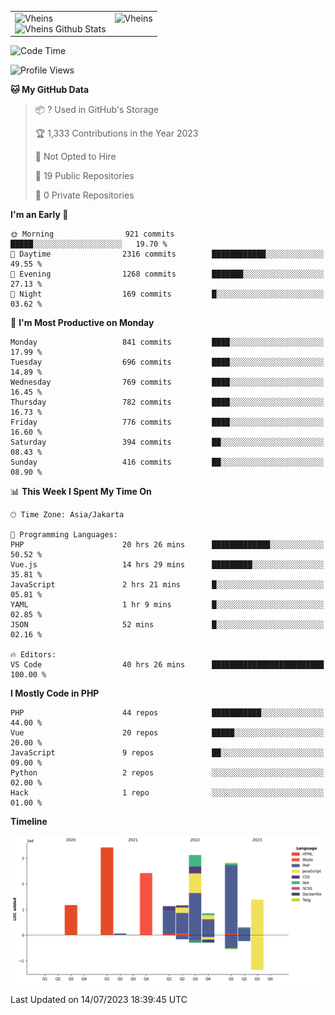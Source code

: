 <table>
  <tr>
    <td valign="top">
      <img src="https://github-readme-streak-stats.herokuapp.com/?user=Vheins&" alt="Vheins" /><br/>
      <img src="https://github-readme-stats.vercel.app/api?username=vheins&count_private=true&show_icons=true" alt="Vheins Github Stats">
    </td>
    <td valign="top">
      <img src="https://github-readme-stats.vercel.app/api/top-langs/?username=Vheins&count_private=true" alt="Vheins" /><br/>
    </td>
  </tr>
</table>

<!--START_SECTION:waka-->
![Code Time](http://img.shields.io/badge/Code%20Time-406%20hrs%2046%20mins-blue)

![Profile Views](http://img.shields.io/badge/Profile%20Views-0-blue)

**🐱 My GitHub Data** 

> 📦 ? Used in GitHub's Storage 
 > 
> 🏆 1,333 Contributions in the Year 2023
 > 
> 🚫 Not Opted to Hire
 > 
> 📜 19 Public Repositories 
 > 
> 🔑 0 Private Repositories 
 > 
**I'm an Early 🐤** 

```text
🌞 Morning                921 commits         █████░░░░░░░░░░░░░░░░░░░░   19.70 % 
🌆 Daytime                2316 commits        ████████████░░░░░░░░░░░░░   49.55 % 
🌃 Evening                1268 commits        ███████░░░░░░░░░░░░░░░░░░   27.13 % 
🌙 Night                  169 commits         █░░░░░░░░░░░░░░░░░░░░░░░░   03.62 % 
```
📅 **I'm Most Productive on Monday** 

```text
Monday                   841 commits         ████░░░░░░░░░░░░░░░░░░░░░   17.99 % 
Tuesday                  696 commits         ████░░░░░░░░░░░░░░░░░░░░░   14.89 % 
Wednesday                769 commits         ████░░░░░░░░░░░░░░░░░░░░░   16.45 % 
Thursday                 782 commits         ████░░░░░░░░░░░░░░░░░░░░░   16.73 % 
Friday                   776 commits         ████░░░░░░░░░░░░░░░░░░░░░   16.60 % 
Saturday                 394 commits         ██░░░░░░░░░░░░░░░░░░░░░░░   08.43 % 
Sunday                   416 commits         ██░░░░░░░░░░░░░░░░░░░░░░░   08.90 % 
```


📊 **This Week I Spent My Time On** 

```text
🕑︎ Time Zone: Asia/Jakarta

💬 Programming Languages: 
PHP                      20 hrs 26 mins      █████████████░░░░░░░░░░░░   50.52 % 
Vue.js                   14 hrs 29 mins      █████████░░░░░░░░░░░░░░░░   35.81 % 
JavaScript               2 hrs 21 mins       █░░░░░░░░░░░░░░░░░░░░░░░░   05.81 % 
YAML                     1 hr 9 mins         █░░░░░░░░░░░░░░░░░░░░░░░░   02.85 % 
JSON                     52 mins             █░░░░░░░░░░░░░░░░░░░░░░░░   02.16 % 

🔥 Editors: 
VS Code                  40 hrs 26 mins      █████████████████████████   100.00 % 
```

**I Mostly Code in PHP** 

```text
PHP                      44 repos            ███████████░░░░░░░░░░░░░░   44.00 % 
Vue                      20 repos            █████░░░░░░░░░░░░░░░░░░░░   20.00 % 
JavaScript               9 repos             ██░░░░░░░░░░░░░░░░░░░░░░░   09.00 % 
Python                   2 repos             ░░░░░░░░░░░░░░░░░░░░░░░░░   02.00 % 
Hack                     1 repo              ░░░░░░░░░░░░░░░░░░░░░░░░░   01.00 % 
```



**Timeline**

![Lines of Code chart](https://raw.githubusercontent.com/vheins/vheins/main/assets/bar_graph.png)


 Last Updated on 14/07/2023 18:39:45 UTC
<!--END_SECTION:waka-->
